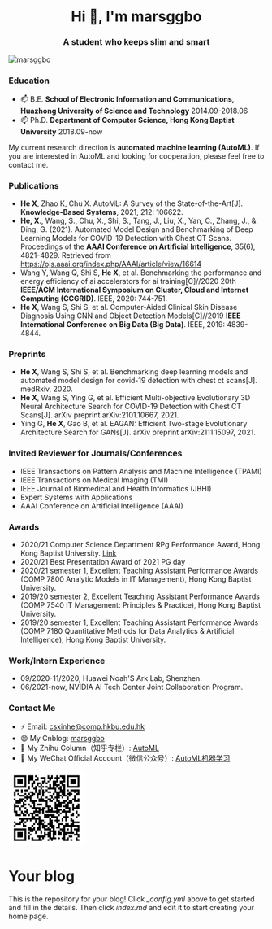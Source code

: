 


<h1 align="center">Hi 👋, I'm marsggbo</h1>
<h3 align="center">A student who keeps slim and smart</h3>
<p align="left"> <img src="https://komarev.com/ghpvc/?username=marsggbo" alt="marsggbo" /> </p>


<!--
### Skills
<p align="left">
  <img src="https://konpa.github.io/devicon/devicon.git/icons/bootstrap/bootstrap-plain.svg" alt="bootstrap" width="40" height="40"/> 
  <img src="https://konpa.github.io/devicon/devicon.git/icons/css3/css3-original-wordmark.svg" alt="css3" width="40" height="40"/> 
  <img src="https://konpa.github.io/devicon/devicon.git/icons/django/django-original.svg" alt="django" width="40" height="40"/> 
  <img src="https://konpa.github.io/devicon/devicon.git/icons/html5/html5-original-wordmark.svg" alt="html5" width="40" height="40"/> 
  <img src="https://konpa.github.io/devicon/devicon.git/icons/python/python-original-wordmark.svg" alt="python" width="40" height="40"/>
  <img src="https://github.com/marsggbo/marsggbo/blob/master/pytorch.jpeg" alt="Pytorch" width="40" height="40"/>
</p>
-->


### Education

- 📫 B.E. **School of Electronic Information and Communications, Huazhong University of Science and Technology**  2014.09-2018.06
- 📫 Ph.D. **Department of Computer Science,  Hong Kong Baptist University**  2018.09-now


My current research direction is **automated machine learning (AutoML)**. If you are interested in AutoML and looking for cooperation, please feel free to contact me.

### Publications

- **He X**, Zhao K, Chu X. AutoML: A Survey of the State-of-the-Art[J]. **Knowledge-Based Systems**, 2021, 212: 106622.
- **He, X**., Wang, S., Chu, X., Shi, S., Tang, J., Liu, X., Yan, C., Zhang, J., & Ding, G. (2021). Automated Model Design and Benchmarking of Deep Learning Models for COVID-19 Detection with Chest CT Scans. Proceedings of the **AAAI Conference on Artificial Intelligence**, 35(6), 4821-4829. Retrieved from https://ojs.aaai.org/index.php/AAAI/article/view/16614
- Wang Y, Wang Q, Shi S, **He X**, et al. Benchmarking the performance and energy efficiency of ai accelerators for ai training[C]//2020 20th **IEEE/ACM International Symposium on Cluster, Cloud and Internet Computing (CCGRID)**. IEEE, 2020: 744-751.
- **He X**, Wang S, Shi S, et al. Computer-Aided Clinical Skin Disease Diagnosis Using CNN and Object Detection Models[C]//2019 **IEEE International Conference on Big Data (Big Data)**. IEEE, 2019: 4839-4844.


### Preprints

- **He X**, Wang S, Shi S, et al. Benchmarking deep learning models and automated model design for covid-19 detection with chest ct scans[J]. medRxiv, 2020.
- **He X**, Wang S, Ying G, et al. Efficient Multi-objective Evolutionary 3D Neural Architecture Search for COVID-19 Detection with Chest CT Scans[J]. arXiv preprint arXiv:2101.10667, 2021.
- Ying G, **He X**, Gao B, et al. EAGAN: Efficient Two-stage Evolutionary Architecture Search for GANs[J]. arXiv preprint arXiv:2111.15097, 2021.

### Invited Reviewer for Journals/Conferences

- IEEE Transactions on Pattern Analysis and Machine Intelligence (TPAMI)
- IEEE Transactions on Medical Imaging (TMI)
- IEEE Journal of Biomedical and Health Informatics (JBHI)
- Expert Systems with Applications
- AAAI Conference on Artificial Intelligence (AAAI)

### Awards

- 2020/21 Computer Science Department RPg Performance Award, Hong Kong Baptist University. [Link](https://www.comp.hkbu.edu.hk/v1/?pid=48)
- 2020/21 Best Presentation Award of 2021 PG day
- 2020/21 semester 1, Excellent Teaching Assistant Performance Awards (COMP 7800 Analytic Models in IT Management), Hong Kong Baptist University.
- 2019/20 semester 2, Excellent Teaching Assistant Performance Awards (COMP 7540 IT Management: Principles & Practice), Hong Kong Baptist University.
- 2019/20 semester 1, Excellent Teaching Assistant Performance Awards (COMP 7180 Quantitative Methods for Data Analytics & Artificial Intelligence), Hong Kong Baptist University.

### Work/Intern Experience

- 09/2020-11/2020, Huawei Noah'S Ark Lab, Shenzhen.
- 06/2021-now, NVIDIA AI Tech Center Joint Collaboration Program.

### Contact Me

- ⚡ Email: csxinhe@comp.hkbu.edu.hk
- 😄 My Cnblog: [marsggbo](http://www.cnblogs.com/marsggbo/)
- 🔭 My Zhihu Column（知乎专栏）: [AutoML](https://www.zhihu.com/people/hexin_marsggbo)
- 👯 My WeChat Official Account（微信公众号）: [AutoML机器学习](http://mp.weixin.qq.com/rr?timestamp=1595057212&src=3&ver=1&signature=9pOdjx-mUSrqIlqHosZ-wKmT0pjupscLDhidk5t9*HmvPXtQa0ANCBE*XqecQssfBA76yWbwITa4rNUIpVgwzYkxl5excCsQ0CYTfPPTpEA=)

<img src="https://github.com/marsggbo/marsggbo/raw/master/wechat_official_account.png" alt="AutoML机器学习" width="150" height="150">


# Your blog

This is the repository for your blog! Click *_config.yml* above to get started and fill in the details. Then click *index.md* and edit it to start creating your home page.
